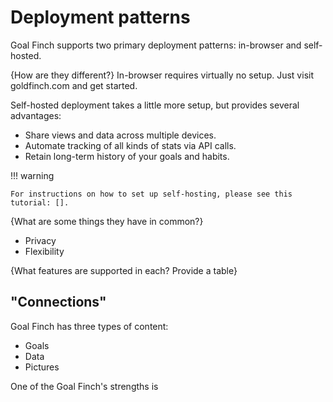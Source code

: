 # Deployment patterns

Goal Finch supports two primary deployment patterns: in-browser and self-hosted.

{How are they different?}
In-browser requires virtually no setup. Just visit goldfinch.com and get started.

Self-hosted deployment takes a little more setup, but provides several advantages:
* Share views and data across multiple devices.
* Automate tracking of all kinds of stats via API calls.
* Retain long-term history of your goals and habits.

!!! warning

    For instructions on how to set up self-hosting, please see this tutorial: [].

{What are some things they have in common?}
* Privacy
* Flexibility

{What features are supported in each? Provide a table}


## "Connections"

Goal Finch has three types of content:

* Goals
* Data
* Pictures

One of the Goal Finch's strengths is 